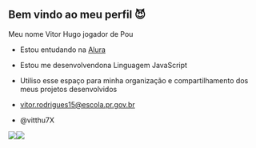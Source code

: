 ## Bem vindo ao meu perfil 😈
Meu nome Vitor Hugo jogador de Pou

- Estou entudando na [Alura](https://www.alura.com.br/?srsltid=AfmBOorUo9MmDVUJlcBtY2pUqVZXRlPITEtM4QOn4DPT7_rBhzb76d_-)
- Estou me desenvolvendona Linguagem JavaScript
- Utiliso esse espaço para minha organização e compartilhamento dos meus projetos desenvolvidos

- vitor.rodrigues15@escola.pr.gov.br
- @vitthu7X

![](https://media.tenor.com/w1ThhGE3il8AAAAi/goku-db.gif)![](https://media.tenor.com/6_FRi9AobI4AAAAi/gokublack.gif)
